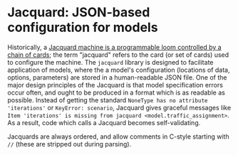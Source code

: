 # Jacquard: JSON-based configuration for models

Historically, a [Jacquard machine is a programmable loom controlled by a chain of cards](https://en.wikipedia.org/wiki/Jacquard_machine); the term "jacquard" refers to the card (or set of cards) used to configure the machine. The `jacquard` library is designed to facilitate application of models, where the a model's configuration (locations of data, options, parameters) are stored in a human-readable JSON file. One of the major design principles of the Jacquard is that model specification errors occur often, and ought to be produced in a format which is as readable as possible. Instead of getting the standard `NoneType has no attribute 'iterations'` or `KeyError: scenario`, Jacquard gives graceful messages like `Item 'iterations' is missing from jacquard <model.traffic_assignment>`. As a result, code which calls a Jacquard becomes self-validating.

Jacquards are always ordered, and allow comments in C-style starting with `//` (these are stripped out during parsing).
 